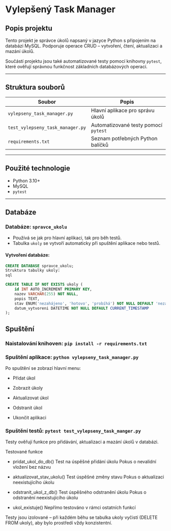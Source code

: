 #  Vylepšený Task Manager

##  Popis projektu

Tento projekt je správce úkolů napsaný v jazyce Python s připojením na databázi MySQL. Podporuje operace CRUD – vytvoření, čtení, aktualizaci a mazání úkolů.

Součástí projektu jsou také automatizované testy pomocí knihovny `pytest`, které ověřují správnou funkčnost základních databázových operací.

---

##  Struktura souborů

| Soubor                          | Popis                                            |
|---------------------------------|--------------------------------------------------|
| `vylepseny_task_manager.py`     | Hlavní aplikace pro správu úkolů                 |
| `test_vylepseny_task_manager.py`| Automatizované testy pomocí `pytest`             |
| `requirements.txt`              | Seznam potřebných Python balíčků                 |

---

##  Použité technologie

- Python 3.10+
- MySQL 
- `pytest`

---

##  Databáze


###  Databáze: `spravce_ukolu`

- Používá se jak pro hlavní aplikaci, tak pro běh testů.
- Tabulka `ukoly` se vytvoří automaticky při spuštění aplikace nebo testů.

#### Vytvoření databáze:

```sql
CREATE DATABASE spravce_ukolu;
Struktura tabulky ukoly:
sql

CREATE TABLE IF NOT EXISTS ukoly (
    id INT AUTO_INCREMENT PRIMARY KEY,
    nazev VARCHAR(255) NOT NULL,
    popis TEXT,
    stav ENUM('nezahájeno', 'hotovo', 'probíhá') NOT NULL DEFAULT 'nezahájeno',
    datum_vytvoreni DATETIME NOT NULL DEFAULT CURRENT_TIMESTAMP
);

```

##  Spuštění

###  Naistalování knihoven: `pip install -r requirements.txt`


###  Spuštění aplikace: `python vylepseny_task_manager.py`

Po spuštění se zobrazí hlavní menu:

- Přidat úkol

- Zobrazit úkoly

- Aktualizovat úkol

- Odstranit úkol

- Ukončit aplikaci

###  Spuštění testů: `pytest test_vylepseny_task_manger.py`

Testy ověřují funkce pro přidávání, aktualizaci a mazání úkolů v databázi.

 Testované funkce
 
- pridat_ukol_do_db()
Test na úspěšné přidání úkolu
 Pokus o nevalidní vložení bez názvu

- aktualizovat_stav_ukolu()
Test úspěšné změny stavu
Pokus o aktualizaci neexistujícího úkolu

- odstranit_ukol_z_db()
Test úspěšného odstranění úkolu
Pokus o odstranění neexistujícího úkolu

- ukol_existuje()
 Nepřímo testováno v rámci ostatních funkcí

Testy jsou izolované – při každém běhu se tabulka ukoly vyčistí (DELETE FROM ukoly), aby bylo prostředí vždy konzistentní.


